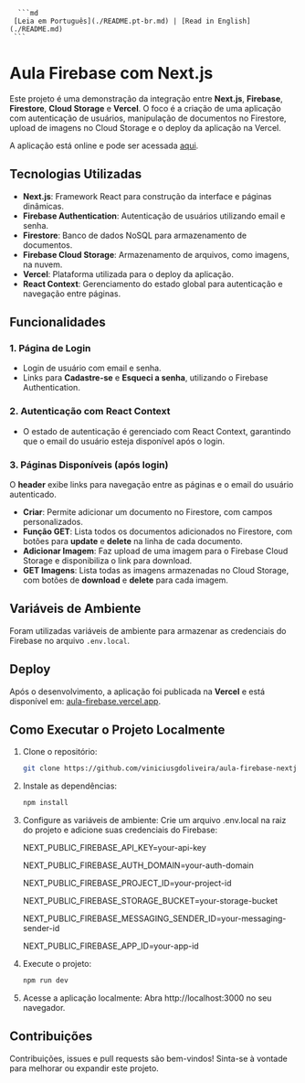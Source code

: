       ```md
     [Leia em Português](./README.pt-br.md) | [Read in English](./README.md)
     ```

# Aula Firebase com Next.js

Este projeto é uma demonstração da integração entre **Next.js**, **Firebase**, **Firestore**, **Cloud Storage** e **Vercel**. O foco é a criação de uma aplicação com autenticação de usuários, manipulação de documentos no Firestore, upload de imagens no Cloud Storage e o deploy da aplicação na Vercel.

A aplicação está online e pode ser acessada [aqui](https://aula-firebase.vercel.app/).

## Tecnologias Utilizadas

- **Next.js**: Framework React para construção da interface e páginas dinâmicas.
- **Firebase Authentication**: Autenticação de usuários utilizando email e senha.
- **Firestore**: Banco de dados NoSQL para armazenamento de documentos.
- **Firebase Cloud Storage**: Armazenamento de arquivos, como imagens, na nuvem.
- **Vercel**: Plataforma utilizada para o deploy da aplicação.
- **React Context**: Gerenciamento do estado global para autenticação e navegação entre páginas.

## Funcionalidades

### 1. Página de Login
- Login de usuário com email e senha.
- Links para **Cadastre-se** e **Esqueci a senha**, utilizando o Firebase Authentication.

### 2. Autenticação com React Context
- O estado de autenticação é gerenciado com React Context, garantindo que o email do usuário esteja disponível após o login.

### 3. Páginas Disponíveis (após login)
O **header** exibe links para navegação entre as páginas e o email do usuário autenticado.

- **Criar**: Permite adicionar um documento no Firestore, com campos personalizados.
- **Função GET**: Lista todos os documentos adicionados no Firestore, com botões para **update** e **delete** na linha de cada documento.
- **Adicionar Imagem**: Faz upload de uma imagem para o Firebase Cloud Storage e disponibiliza o link para download.
- **GET Imagens**: Lista todas as imagens armazenadas no Cloud Storage, com botões de **download** e **delete** para cada imagem.

## Variáveis de Ambiente
Foram utilizadas variáveis de ambiente para armazenar as credenciais do Firebase no arquivo `.env.local`.

## Deploy
Após o desenvolvimento, a aplicação foi publicada na **Vercel** e está disponível em: [aula-firebase.vercel.app](https://aula-firebase.vercel.app/).

## Como Executar o Projeto Localmente

1. Clone o repositório:
   ```bash
   git clone https://github.com/viniciusgdoliveira/aula-firebase-nextjs.git

2. Instale as dependências:
   ```bash
   npm install
3. Configure as variáveis de ambiente: Crie um arquivo .env.local na raiz do projeto e adicione suas credenciais do Firebase:

   NEXT_PUBLIC_FIREBASE_API_KEY=your-api-key
   
   NEXT_PUBLIC_FIREBASE_AUTH_DOMAIN=your-auth-domain
   
   NEXT_PUBLIC_FIREBASE_PROJECT_ID=your-project-id
   
   NEXT_PUBLIC_FIREBASE_STORAGE_BUCKET=your-storage-bucket
   
   NEXT_PUBLIC_FIREBASE_MESSAGING_SENDER_ID=your-messaging-sender-id
   
   NEXT_PUBLIC_FIREBASE_APP_ID=your-app-id
   
5. Execute o projeto:
   ```bash
   npm run dev
6. Acesse a aplicação localmente:
   Abra http://localhost:3000 no seu navegador.


## Contribuições
Contribuições, issues e pull requests são bem-vindos! Sinta-se à vontade para melhorar ou expandir este projeto.





